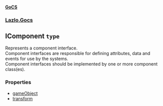 #### [GoCS](./GoCS.md 'GoCS')
### [Lazlo.Gocs](./GoCS.md#Lazlo-Gocs 'Lazlo.Gocs')
## IComponent `type`
Represents a component interface.   
Component interfaces are responsible for defining attributes, data and events for use by the systems.  
Component interfaces should be implemented by one or more component class(es).
### Properties
- [gameObject](./Lazlo-Gocs-IComponent-gameObject.md 'Lazlo.Gocs.IComponent.gameObject')
- [transform](./Lazlo-Gocs-IComponent-transform.md 'Lazlo.Gocs.IComponent.transform')
